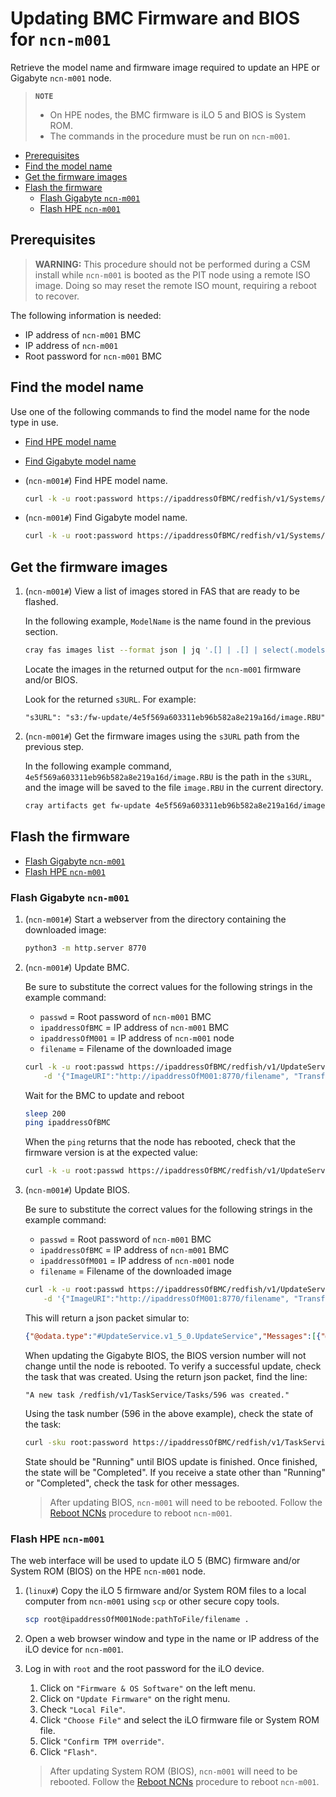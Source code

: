 # Updating BMC Firmware and BIOS for `ncn-m001`

Retrieve the model name and firmware image required to update an HPE or Gigabyte `ncn-m001` node.

> **`NOTE`**
>
> - On HPE nodes, the BMC firmware is iLO 5 and BIOS is System ROM.
> - The commands in the procedure must be run on `ncn-m001`.

- [Prerequisites](#prerequisites)
- [Find the model name](#find-the-model-name)
- [Get the firmware images](#get-the-firmware-images)
- [Flash the firmware](#flash-the-firmware)
  - [Flash Gigabyte `ncn-m001`](#flash-gigabyte-ncn-m001)
  - [Flash HPE `ncn-m001`](#flash-hpe-ncn-m001)

## Prerequisites

> **WARNING:** This procedure should not be performed during a CSM install while `ncn-m001` is booted as the PIT node using a remote ISO image.
> Doing so may reset the remote ISO mount, requiring a reboot to recover.

The following information is needed:

- IP address of `ncn-m001` BMC
- IP address of `ncn-m001`
- Root password for `ncn-m001` BMC

## Find the model name

Use one of the following commands to find the model name for the node type in use.

- [Find HPE model name](#find-hpe-model-name)
- [Find Gigabyte model name](#find-gigabyte-model-name)

- (`ncn-m001#`) Find HPE model name.

    ```bash
    curl -k -u root:password https://ipaddressOfBMC/redfish/v1/Systems/1 | jq .Model
    ```

- (`ncn-m001#`) Find Gigabyte model name.

    ```bash
    curl -k -u root:password https://ipaddressOfBMC/redfish/v1/Systems/Self | jq .Model
    ```

## Get the firmware images

1. (`ncn-m001#`) View a list of images stored in FAS that are ready to be flashed.

    In the following example, `ModelName` is the name found in the previous section.

    ```bash
    cray fas images list --format json | jq '.[] | .[] | select(.models | index("ModelName"))'
    ```

    Locate the images in the returned output for the `ncn-m001` firmware and/or BIOS.

    Look for the returned `s3URL`. For example:

    ```text
    "s3URL": "s3:/fw-update/4e5f569a603311eb96b582a8e219a16d/image.RBU"
    ```

1. (`ncn-m001#`) Get the firmware images using the `s3URL` path from the previous step.

    In the following example command, `4e5f569a603311eb96b582a8e219a16d/image.RBU` is the path in the `s3URL`,
    and the image will be saved to the file `image.RBU` in the current directory.

    ```bash
    cray artifacts get fw-update 4e5f569a603311eb96b582a8e219a16d/image.RBU image.RBU
    ```

## Flash the firmware

- [Flash Gigabyte `ncn-m001`](#flash-gigabyte-ncn-m001)
- [Flash HPE `ncn-m001`](#flash-hpe-ncn-m001)

### Flash Gigabyte `ncn-m001`

1. (`ncn-m001#`) Start a webserver from the directory containing the downloaded image:

    ```bash
    python3 -m http.server 8770
    ```

1. (`ncn-m001#`) Update BMC.

    Be sure to substitute the correct values for the following strings in the example command:

    - `passwd` = Root password of `ncn-m001` BMC
    - `ipaddressOfBMC` = IP address of `ncn-m001` BMC
    - `ipaddressOfM001` = IP address of `ncn-m001` node
    - `filename` = Filename of the downloaded image

    ```bash
    curl -k -u root:passwd https://ipaddressOfBMC/redfish/v1/UpdateService/Actions/SimpleUpdate -H 'Content-Type: application/json' \
        -d '{"ImageURI":"http://ipaddressOfM001:8770/filename", "TransferProtocol":"HTTP", "UpdateComponent":"BMC"}'
    ```

    Wait for the BMC to update and reboot

    ```bash
    sleep 200
    ping ipaddressOfBMC
    ```

    When the `ping` returns that the node has rebooted, check that the firmware version is at the expected value:

    ```bash
    curl -k -u root:passwd https://ipaddressOfBMC/redfish/v1/UpdateService/FirmwareInventory/BMC
    ```

1. (`ncn-m001#`) Update BIOS.

    Be sure to substitute the correct values for the following strings in the example command:

    - `passwd` = Root password of `ncn-m001` BMC
    - `ipaddressOfBMC` = IP address of `ncn-m001` BMC
    - `ipaddressOfM001` = IP address of `ncn-m001` node
    - `filename` = Filename of the downloaded image

    ```bash
    curl -k -u root:passwd https://ipaddressOfBMC/redfish/v1/UpdateService/Actions/SimpleUpdate -H 'Content-Type: application/json' \
        -d '{"ImageURI":"http://ipaddressOfM001:8770/filename", "TransferProtocol":"HTTP", "UpdateComponent":"BIOS"}'
    ```

    This will return a json packet simular to:

    ```json
    {"@odata.type":"#UpdateService.v1_5_0.UpdateService","Messages":[{"@odata.type":"#Message.v1_0_7.Message","Message":"A new task /redfish/v1/TaskService/Tasks/596 was created.","MessageArgs":["/redfish/v1/TaskService/Tasks/596"],"MessageId":"Task.1.0.New","Resolution":"None","Severity":"OK"},{"@odata.type":"#Message.v1_0_7.Message","Message":"Device is prepareing flash firmware for action SimpleUpdate.","MessageArgs":["SimpleUpdate"],"MessageId":"UpdateService.1.0.PrepareUpdate","Resolution":"None","Severity":"OK"}]}
    ```

    When updating the Gigabyte BIOS, the BIOS version number will not change until the node is rebooted.
    To verify a successful update, check the task that was created.
    Using the return json packet, find the line:

    ```text
    "A new task /redfish/v1/TaskService/Tasks/596 was created."  
    ```

    Using the task number (596 in the above example), check the state of the task:

    ```bash
    curl -sku root:password https://ipaddressOfBMC/redfish/v1/TaskService/Tasks/596 | jq .TaskState
    ```

    State should be "Running" until BIOS update is finished.
    Once finished, the state will be "Completed".
    If you receive a state other than "Running" or "Completed", check the task for other messages.

    > After updating BIOS, `ncn-m001` will need to be rebooted. Follow the [Reboot NCNs](../node_management/Reboot_NCNs.md) procedure to reboot `ncn-m001`.

### Flash HPE `ncn-m001`

The web interface will be used to update iLO 5 (BMC) firmware and/or System ROM (BIOS) on the HPE `ncn-m001` node.

1. (`linux#`) Copy the iLO 5 firmware and/or System ROM files to a local computer from `ncn-m001` using `scp` or other secure copy tools.

    ```bash
    scp root@ipaddressOfM001Node:pathToFile/filename .
    ```

1. Open a web browser window and type in the name or IP address of the iLO device for `ncn-m001`.

1. Log in with `root` and the root password for the iLO device.

    1. Click on `"Firmware & OS Software"` on the left menu.
    1. Click on `"Update Firmware"` on the right menu.
    1. Check `"Local File"`.
    1. Click `"Choose File"` and select the iLO firmware file or System ROM file.
    1. Click `"Confirm TPM override"`.
    1. Click `"Flash"`.

    > After updating System ROM (BIOS), `ncn-m001` will need to be rebooted. Follow the [Reboot NCNs](../node_management/Reboot_NCNs.md) procedure to reboot `ncn-m001`.
